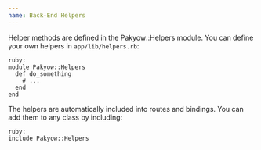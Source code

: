 ```yaml
---
name: Back-End Helpers
---
```


Helper methods are defined in the Pakyow::Helpers module. You can define your own helpers in `app/lib/helpers.rb`:

    ruby:
    module Pakyow::Helpers
      def do_something
        # ...
      end
    end

The helpers are automatically included into routes and bindings. You can add them to any class by including:

    ruby:
    include Pakyow::Helpers
